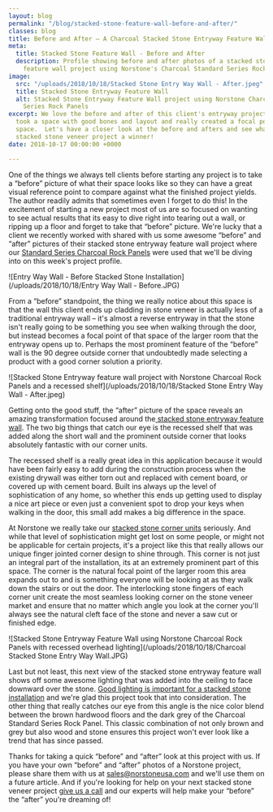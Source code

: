 ```yaml
---
layout: blog
permalink: "/blog/stacked-stone-feature-wall-before-and-after/"
classes: blog
title: Before and After – A Charcoal Stacked Stone Entryway Feature Wall
meta:
  title: Stacked Stone Feature Wall - Before and After
  description: Profile showing before and after photos of a stacked stone entryway
    feature wall project using Norstone's Charcoal Standard Series Rock Panel.
image:
  src: "/uploads/2018/10/18/Stacked Stone Entry Way Wall - After.jpeg"
  title: Stacked Stone Entryway Feature Wall
  alt: Stacked Stone Entryway Feature Wall project using Norstone Charcoal Standard
    Series Rock Panels
excerpt: We love the before and after of this client's entryway project where they
  took a space with good bones and layout and really created a focal point for the
  space.  Let's have a closer look at the before and afters and see what makes this
  stacked stone veneer project a winner!
date: 2018-10-17 00:00:00 +0000

---
```

One of the things we always tell clients before starting any project is to take a “before” picture of what their space looks like so they can have a great visual reference point to compare against what the finished project yields.  The author readily admits that sometimes even I forget to do this!  In the excitement of starting a new project most of us are so focused on wanting to see actual results that its easy to dive right into tearing out a wall, or ripping up a floor and forget to take that “before” picture.  We're lucky that a client we recently worked with shared with us some awesome “before” and “after” pictures of their stacked stone entryway feature wall project where our [Standard Series Charcoal Rock Panels](https://www.norstoneusa.com/products/rock-panels/charcoal/) were used that we'll be diving into on this week's project profile.

![Entry Way Wall - Before Stacked Stone Installation](/uploads/2018/10/18/Entry Way Wall - Before.JPG)

From a “before” standpoint, the thing we really notice about this space is that the wall this client ends up cladding in stone veneer is actually less of a traditional entryway wall – it's almost a reverse entryway in that the stone isn't really going to be something you see when walking through the door, but instead becomes a focal point of that space of the larger room that the entryway opens up to.  Perhaps the most prominent feature of the “before” wall is the 90 degree outside corner that undoubtedly made selecting a product with a good corner solution a priority.

![Stacked Stone Entryway feature wall project with Norstone Charcoal Rock Panels and a recessed shelf](/uploads/2018/10/18/Stacked Stone Entry Way Wall - After.jpeg)

Getting onto the good stuff, the “after” picture of the space reveals an amazing transformation focused around the[ stacked stone entryway feature wall](https://www.norstoneusa.com/gallery/application/natural-stone-feature-walls/).  The two big things that catch our eye is the recessed shelf that was added along the short wall and the prominent outside corner that looks absolutely fantastic with our corner units.

The recessed shelf is a really great idea in this application because it would have been fairly easy to add during the construction process when the existing drywall was either torn out and replaced with cement board, or covered up with cement board.  Built ins always up the level of sophistication of any home, so whether this ends up getting used to display a nice art piece or even just a convenient spot to drop your keys when walking in the door, this small add makes a big difference in the space.

At Norstone we really take our [stacked stone corner units](https://www.norstoneusa.com/blog/norstone-classroom-session-working-corners-1/) seriously.  And while that level of sophistication might get lost on some people, or might not be applicable for certain projects, it's a project like this that really allows our unique finger jointed corner design to shine through.  This corner is not just an integral part of the installation, its at an extremely prominent part of this space.  The corner is the natural focal point of the larger room this area expands out to and is something everyone will be looking at as they walk down the stairs or out the door.  The interlocking stone fingers of each corner unit create the most seamless looking corner on the stone veneer market and ensure that no matter which angle you look at the corner you'll always see the natural cleft face of the stone and never a saw cut or finished edge.

![Stacked Stone Entryway Feature Wall using Norstone Charcoal Rock Panels with recessed overhead lighting](/uploads/2018/10/18/Charcoal Stacked Stone Entry Way Wall.JPG)

Last but not least, this next view of the stacked stone entryway feature wall shows off some awesome lighting that was added into the ceiling to face downward over the stone.  [Good lighting is important for a stacked stone installation](https://www.norstoneusa.com/blog/design-school-pairing-lighting-fixtures-with-stone-veneer-for-amazing-results/) and we're glad this project took that into consideration.  The other thing that really catches our eye from this angle is the nice color blend between the brown hardwood floors and the dark grey of the Charcoal Standard Series Rock Panel.  This classic combination of not only brown and grey but also wood and stone ensures this project won't ever look like a trend that has since passed.

Thanks for taking a quick “before” and “after” look at this project with us.  If you have your own “before” and “after” photos of a Norstone project, please share them with us at [sales@norstoneusa.com](mailto:sales@norstoneusa.com) and we'll use them on a future article.  And if you're looking for help on your next stacked stone veneer project [give us a call](https://www.norstoneusa.com/contact-us/) and our experts will help make your “before” the “after” you're dreaming of!  